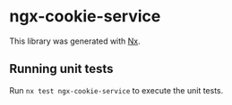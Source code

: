 # ngx-cookie-service

This library was generated with [Nx](https://nx.dev).

## Running unit tests

Run `nx test ngx-cookie-service` to execute the unit tests.
